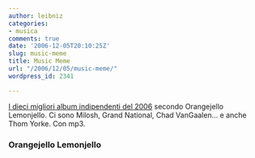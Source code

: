 ```yaml
---
author: leibniz
categories:
- musica
comments: true
date: '2006-12-05T20:10:25Z'
slug: music-meme
title: Music Meme
url: "/2006/12/05/music-meme/"
wordpress_id: 2341

---
```

[I dieci migliori album indipendenti del 2006](http://ericnuzum.typepad.com/orangejellolemonjello/2006/12/top_10_albums_o.html) secondo Orangejello Lemonjello. Ci sono Milosh, Grand National, Chad VanGaalen... e anche Thom Yorke. Con mp3. 

### Orangejello Lemonjello

